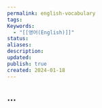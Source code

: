 ```yaml
---
permalink: english-vocabulary
tags: 
Keywords:
  - "[[영어(English)]]"
status: 
aliases: 
description: 
updated: 
publish: true
created: 2024-01-18
---
```



## ...
